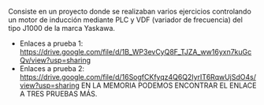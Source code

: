 Consiste en un proyecto donde se realizaban varios ejercicios controlando un motor de inducción mediante PLC y VDF (variador de frecuencia) del tipo J1000 de la marca Yaskawa.
- Enlaces a prueba 1: https://drive.google.com/file/d/1B_WP3evCyQ8F_TJZA_ww16yxn7kuGcQv/view?usp=sharing
- Enlaces a prueba 2: https://drive.google.com/file/d/16SogfCKfyqz4Q6Q2IyrIT6RqwUjSdO4s/view?usp=sharing
EN LA MEMORIA PODEMOS ENCONTRAR EL ENLACE A TRES PRUEBAS MÁS.
